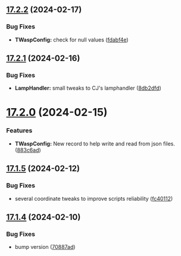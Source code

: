 ## [17.2.2](https://github.com/Torwent/WaspLib/compare/v17.2.1...v17.2.2) (2024-02-17)


### Bug Fixes

* **TWaspConfig:** check for null values ([fdabf4e](https://github.com/Torwent/WaspLib/commit/fdabf4e5b3b5cd9be4155e27890e901a310bef66))



## [17.2.1](https://github.com/Torwent/WaspLib/compare/v17.2.0...v17.2.1) (2024-02-16)


### Bug Fixes

* **LampHandler:** small tweaks to CJ's lamphandler ([8db2dfd](https://github.com/Torwent/WaspLib/commit/8db2dfd10311e2cd971005dd38d78f63b10a1a8f))



# [17.2.0](https://github.com/Torwent/WaspLib/compare/v17.1.5...v17.2.0) (2024-02-15)


### Features

* **TWaspConfig:** New record to help write and read from json files. ([883c6ad](https://github.com/Torwent/WaspLib/commit/883c6ad4a0ebeacec9045aca6560e1ab5e87d5f2))



## [17.1.5](https://github.com/Torwent/WaspLib/compare/v17.1.4...v17.1.5) (2024-02-12)


### Bug Fixes

* several coordinate tweaks to improve scripts reliability ([fc40112](https://github.com/Torwent/WaspLib/commit/fc401121c76716ab46ee5d42f678da473ae0e024))



## [17.1.4](https://github.com/Torwent/WaspLib/compare/v17.1.3...v17.1.4) (2024-02-10)


### Bug Fixes

* bump version ([70887ad](https://github.com/Torwent/WaspLib/commit/70887ad552ec39cd6c7214e2fdb439833705585c))



